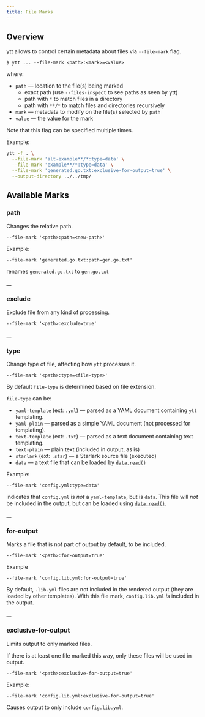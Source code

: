 ```yaml
---
title: File Marks
---
```


## Overview

ytt allows to control certain metadata about files via `--file-mark` flag.

```
$ ytt ... --file-mark <path>:<mark>=<value>
```

where:
- `path` — location to the file(s) being marked
    - exact path (use `--files-inspect` to see paths as seen by ytt)
    - path with `*` to match files in a directory
    - path with `**/*` to match files and directories recursively
- `mark` — metadata to modify on the file(s) selected by `path`
- `value` — the value for the mark

Note that this flag can be specified multiple times. 

Example: 

```bash
ytt -f . \
  --file-mark 'alt-example**/*:type=data' \
  --file-mark 'example**/*:type=data' \
  --file-mark 'generated.go.txt:exclusive-for-output=true' \
  --output-directory ../../tmp/
```

## Available Marks

### path

Changes the relative path.

```
--file-mark '<path>:path=<new-path>'
```

Example: 

```
--file-mark 'generated.go.txt:path=gen.go.txt'
```

renames `generated.go.txt` to `gen.go.txt`

__

### exclude

Exclude file from any kind of processing. 

```
--file-mark '<path>:exclude=true'
```

__

### type

Change type of file, affecting how `ytt` processes it. 

```
--file-mark '<path>:type=<file-type>'
```

By default `file-type` is determined based on file extension. 

`file-type` can be: 
- `yaml-template` (ext: `.yml`) — parsed as a YAML document containing `ytt` templating.
- `yaml-plain` — parsed as a simple YAML document (not processed for templating).
- `text-template` (ext: `.txt`) — parsed as a text document containing text templating.
- `text-plain` — plain text (included in output, as is)
- `starlark` (ext: `.star`) — a Starlark source file (executed)
- `data` — a text file that can be loaded by [`data.read()`](lang-ref-ytt.md#data)
 
Example:

```
--file-mark 'config.yml:type=data'
```

indicates that `config.yml` is _not_ a `yaml-template`, but is `data`. This file will _not_
be included in the output, but can be loaded using [`data.read()`](lang-ref-ytt.md#data).

__

### for-output

Marks a file that is not part of output by default, to be included.

```
--file-mark '<path>:for-output=true'
```

Example
```
--file-mark 'config.lib.yml:for-output=true'
```

By default, `.lib.yml` files are not included in the rendered output (they are loaded
by other templates).  With this file mark, `config.lib.yml` _is_ included in the output.

__

### exclusive-for-output

Limits output to only marked files.

If there is at least one file marked this way, only these files will be used in output. 

```
--file-mark '<path>:exclusive-for-output=true'
```

Example:
```
--file-mark 'config.lib.yml:exclusive-for-output=true'
```

Causes output to only include `config.lib.yml`.


